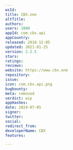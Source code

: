 ```yaml
---
wsId: 
title: CBX.one
altTitle: 
authors: 
users: 1000
appId: com.cbx.api
appCountry: 
released: 2018-12-05
updated: 2021-01-25
version: 2.2.5
stars: 
ratings: 
reviews: 
website: https://www.cbx.one
repository: 
issue: 
icon: com.cbx.api.png
bugbounty: 
meta: removed
verdict: wip
appHashes: 
date: 2024-07-05
signer: 
twitter: 
social: 
redirect_from: 
developerName: CBX
features: 

---
```


